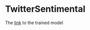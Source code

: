 # TwitterSentimental

The [link](https://drive.google.com/file/d/1-2iVwZ8U7C9Nw9Lvv58JjRPip2vQ-jiB/view?usp=sharing) to the trained model


